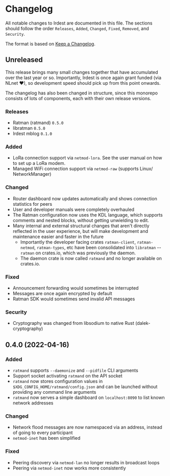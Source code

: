 # Changelog

All notable changes to Irdest are documented in this file. The
sections should follow the order `Releases`, `Added`, `Changed`,
`Fixed`, `Removed`, and `Security`.

The format is based on [Keep a Changelog](https://keepachangelog.com/en/1.0.0/).


## Unreleased

This release brings many small changes together that have accumulated
over the last year or so.  Importantly, Irdest is once again grant
funded (via NLnet ♥), so development speed should pick up from this
point onwards.

The changelog has also been changed in structure, since this monorepo
consists of lots of components, each with their own release versions.

### Releases

- Ratman (ratmand) `0.5.0`
- libratman `0.5.0`
- Irdest mblog `0.1.0`

### Added

- LoRa connection support via `netmod-lora`.  See the user manual on
  how to set up a LoRa modem.
- Managed WiFi connection support via `netmod-raw` (supports Linux/
  NetworkManager)

### Changed

- Router dashboard now updates automatically and shows connection
  statistics for peers
- User and developer manuals were completely overhauled
- The Ratman configuration now uses the KDL language, which supports
  comments and nested blocks, without getting unwielding to edit.
- Many internal and external structural changes that aren't directly
  reflected in the user experience, but will make development and
  maintenance easier and faster in the future
  - Importantly the developer facing crates `ratman-client`,
    `ratman-netmod`, `ratman-types`, etc have been consolidated into
    `libratman` -- `ratman` on crates.io, which was previously the
    daemon.
  - The daemon crate is now called `ratmand` and no longer available
    on crates.io.

### Fixed

- Announcement forwarding would sometimes be interrupted
- Messages are once again encrypted by default
- Ratman SDK would sometimes send invalid API messages

### Security

- Cryptography was changed from libsodium to native Rust
  (dalek-cryptography)


## 0.4.0 (2022-04-16)

### Added

- `ratmand` supports `--daemonize` and `--pidfile` CLI arguments
- Support socket activating `ratmand` on the API socket
- `ratmand` now stores configuration values in
  `$XDG_CONFIG_HOME/ratmand/config.json` and can be launched without
  providing any command line arguments
- `ratmand` now serves a simple dashboard on `localhost:8090` to list
  known network addresses


### Changed

- Network flood messages are now namespaced via an address, instead of
  going to every participant
- `netmod-inet` has been simplified


### Fixed

- Peering discovery via `netmod-lan` no longer results in broadcast
  loops
- Peering via `netmod-inet` now works more consistently
